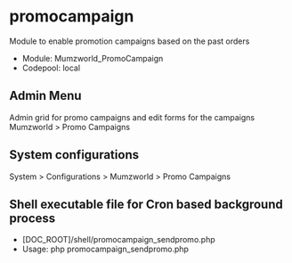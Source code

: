 # promocampaign
Module to enable promotion campaigns based on the past orders

* Module: Mumzworld_PromoCampaign
* Codepool: local


## Admin Menu
Admin grid for promo campaigns and edit forms for the campaigns
Mumzworld > Promo Campaigns

## System configurations
System > Configurations > Mumzworld > Promo Campaigns

## Shell executable file for Cron based background process
* [DOC_ROOT]/shell/promocampaign_sendpromo.php
* Usage: php promocampaign_sendpromo.php
